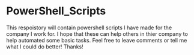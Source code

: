 # PowerShell_Scripts
This respoistory will contain powershell scripts I have made for the company I work for. I hope that these can help others 
in thier company to help automated some basic tasks. Feel free to leave comments or tell me what I could do better! Thanks!
